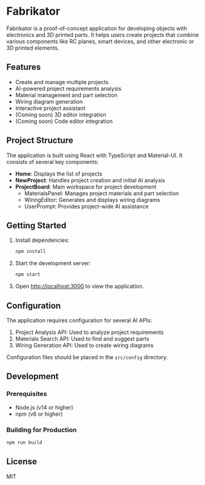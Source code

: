# Fabrikator

Fabrikator is a proof-of-concept application for developing objects with electronics and 3D printed parts. It helps users create projects that combine various components like RC planes, smart devices, and other electronic or 3D printed elements.

## Features

- Create and manage multiple projects
- AI-powered project requirements analysis
- Material management and part selection
- Wiring diagram generation
- Interactive project assistant
- (Coming soon) 3D editor integration
- (Coming soon) Code editor integration

## Project Structure

The application is built using React with TypeScript and Material-UI. It consists of several key components:

- **Home**: Displays the list of projects
- **NewProject**: Handles project creation and initial AI analysis
- **ProjectBoard**: Main workspace for project development
  - MaterialsPanel: Manages project materials and part selection
  - WiringEditor: Generates and displays wiring diagrams
  - UserPrompt: Provides project-wide AI assistance

## Getting Started

1. Install dependencies:
   ```bash
   npm install
   ```

2. Start the development server:
   ```bash
   npm start
   ```

3. Open [http://localhost:3000](http://localhost:3000) to view the application.

## Configuration

The application requires configuration for several AI APIs:

1. Project Analysis API: Used to analyze project requirements
2. Materials Search API: Used to find and suggest parts
3. Wiring Generation API: Used to create wiring diagrams

Configuration files should be placed in the `src/config` directory.

## Development

### Prerequisites

- Node.js (v14 or higher)
- npm (v6 or higher)

### Building for Production

```bash
npm run build
```

## License

MIT 